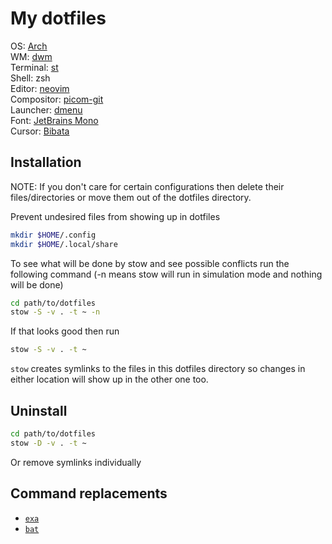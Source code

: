 # My dotfiles

OS: [Arch](https://archlinux.org/) <br>
WM: [dwm](https://github.com/lnhrnndz/dwm) <br>
Terminal: [st](https://github.com/lnhrnndz/st) <br>
Shell: zsh <br>
Editor: [neovim](https://github.com/lnhrnndz/NeoVim) <br>
Compositor: [picom-git](https://github.com/yshui/picom) <br>
Launcher: [dmenu](https://github.com/lnhrnndz/dmenu) <br>
Font: [JetBrains Mono](https://www.jetbrains.com/lp/mono/) <br>
Cursor: [Bibata](https://github.com/ful1e5/Bibata_Cursor) <br>

## Installation

NOTE: If you don't care for certain configurations then delete their files/directories
or move them out of the dotfiles directory.

Prevent undesired files from showing up in dotfiles
```bash
mkdir $HOME/.config
mkdir $HOME/.local/share
```

To see what will be done by stow and see possible conflicts run the following command
(-n means stow will run in simulation mode and nothing will be done)
```bash
cd path/to/dotfiles
stow -S -v . -t ~ -n
```

If that looks good then run
```bash
stow -S -v . -t ~
```

`stow` creates symlinks to the files in this dotfiles directory so changes in either location will show up in the other one too.

## Uninstall

```bash
cd path/to/dotfiles
stow -D -v . -t ~
```

Or remove symlinks individually

## Command replacements

- [`exa`](https://github.com/ogham/exa)
- [`bat`](https://github.com/sharkdp/bat)
